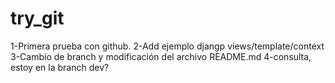 try_git
=======

1-Primera prueba con github.
2-Add ejemplo djangp views/template/context
3-Cambio de branch y modificación del archivo README.md
4-consulta, estoy en la branch dev?
